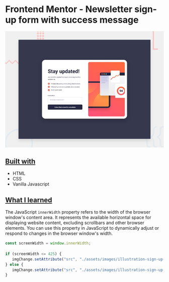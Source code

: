 # Frontend Mentor - Newsletter sign-up form with success message

![Design preview for the Newsletter sign-up form with success message coding challenge](./design/desktop-preview.jpg)

## [Built with](#built-with)

-  HTML
-  CSS
-  Vanilla Javascript

## [What I learned](#what-i-learned)

The JavaScript `innerWidth` property refers to the width of the browser window's content area. It represents the available horizontal space for displaying website content, excluding scrollbars and other browser elements. You can use this property in JavaScript to dynamically adjust or respond to changes in the browser window's width.

```javascript
const screenWidth = window.innerWidth;

if (screenWidth <= 425) {
   imgChange.setAttribute("src", "./assets/images/illustration-sign-up-mobile.svg");
} else {
   imgChange.setAttribute("src", "./assets/images/illustration-sign-up-desktop.svg");
}
```
